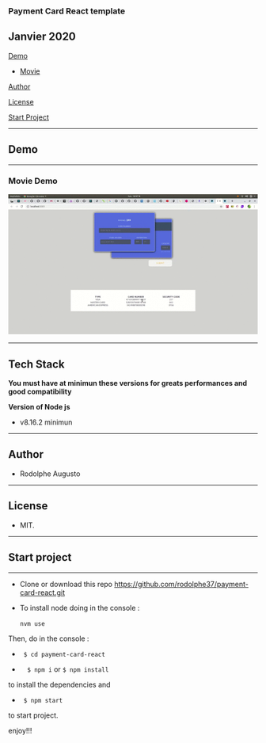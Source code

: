 ### Payment Card React template 

## Janvier 2020




[Demo](#demo)

-  [Movie](#movie-demo)



[Author](#author)

[License](#license)

[Start Project](#Start-project)

---
## Demo
---
### Movie Demo

![!Demogif](demo.gif)

---
 

## Tech Stack

 **You must have at minimun these versions for greats performances and good compatibility**

 **Version of Node js**
-    v8.16.2 minimun

---  

## Author 

- Rodolphe Augusto 

--- 

## License  

- MIT.

---

## Start project
---

- Clone or download this repo https://github.com/rodolphe37/payment-card-react.git

- To install node doing in the console :
  
  ``` nvm use ```

 Then, do in the console :
 
-  ``` $ cd payment-card-react```

-  ```  $ npm i``` or ``` $ npm install ```

to install the dependencies and

-  ``` $ npm start```

to start project.

  

enjoy!!!
